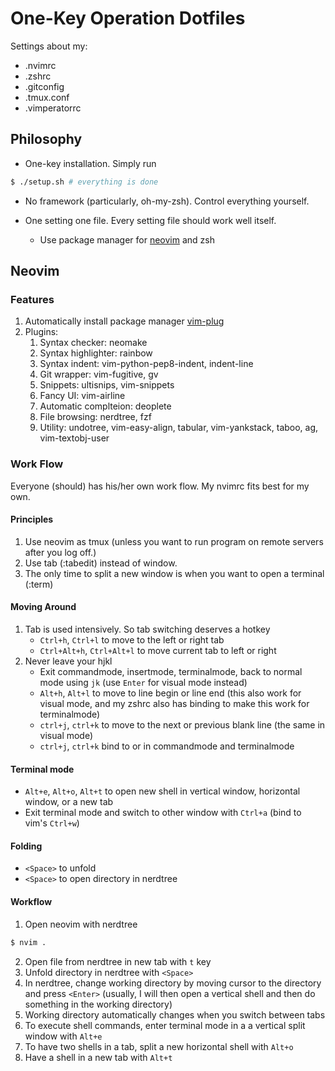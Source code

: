 # One-Key Operation Dotfiles

Settings about my:
* .nvimrc
* .zshrc
* .gitconfig
* .tmux.conf
* .vimperatorrc

## Philosophy
* One-key installation. Simply run
```bash
$ ./setup.sh # everything is done

```

* No framework (particularly, oh-my-zsh). Control everything yourself.

* One setting one file. Every setting file should work well itself.
    * Use package manager for [neovim](https://github.com/neovim/neovim/wiki/Installing-Neovim) and zsh


## Neovim

### Features
1. Automatically install package manager [vim-plug](https://github.com/junegunn/vim-plug)
2. Plugins:
    1. Syntax checker: neomake
    2. Syntax highlighter: rainbow
    3. Syntax indent: vim-python-pep8-indent, indent-line
    4. Git wrapper: vim-fugitive, gv
    5. Snippets: ultisnips, vim-snippets
    6. Fancy UI: vim-airline
    7. Automatic complteion: deoplete
    8. File browsing: nerdtree, fzf
    9. Utility: undotree, vim-easy-align, tabular, vim-yankstack, taboo, ag, vim-textobj-user


### Work Flow
Everyone (should) has his/her own work flow. My nvimrc fits best for my own.

#### Principles
1. Use neovim as tmux (unless you want to run program on remote servers after you log off.)
2. Use tab (:tabedit) instead of window.
3. The only time to split a new window is when you want to open a terminal (:term)

#### Moving Around
1. Tab is used intensively. So tab switching deserves a hotkey
    * `Ctrl+h`, `Ctrl+l` to move to the left or right tab
    * `Ctrl+Alt+h`, `Ctrl+Alt+l` to move current tab to left or right
2. Never leave your hjkl
    * Exit commandmode, insertmode, terminalmode, back to normal mode using `jk` (use `Enter` for visual mode instead)
    * `Alt+h`, `Alt+l` to move to line begin or line end (this also work for visual mode, and my zshrc also has binding to make this work for terminalmode)
    * `ctrl+j`, `ctrl+k` to move to the next or previous blank line (the same in visual mode)
    * `ctrl+j`, `ctrl+k` bind to <Down> or <Up> in commandmode and terminalmode

#### Terminal mode
* `Alt+e`, `Alt+o`, `Alt+t` to open new shell in vertical window, horizontal window, or a new tab
* Exit terminal mode and switch to other window with `Ctrl+a` (bind to vim's `Ctrl+w`)

#### Folding
* `<Space>` to unfold
* `<Space>` to open directory in nerdtree

#### Workflow
1. Open neovim with nerdtree
```bash
$ nvim .
```
2. Open file from nerdtree in new tab with `t` key
3. Unfold directory in nerdtree with `<Space>`
4. In nerdtree, change working directory by moving cursor to the directory and press `<Enter>` (usually, I will then open a vertical shell and then do something in the working directory)
3. Working directory automatically changes when you switch between tabs
4. To execute shell commands, enter terminal mode in a a vertical split window with `Alt+e`
5. To have two shells in a tab, split a new horizontal shell with `Alt+o`
6. Have a shell in a new tab with `Alt+t`
